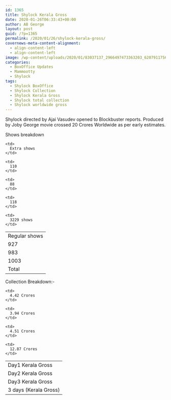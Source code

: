 ```yaml
---
id: 1365
title: Shylock Kerala Gross
date: 2020-01-26T06:33:43+00:00
author: AB George
layout: post
guid: /?p=1365
permalink: /2020/01/26/shylock-kerala-gross/
covernews-meta-content-alignment:
  - align-content-left
  - align-content-left
image: /wp-content/uploads/2020/01/83037137_2966497473363203_620791175644708864_o.jpg
categories:
  - BoxOffice Updates
  - Mammootty
  - Shylock
tags:
  - Shylock BoxOffice
  - Shylock Collection
  - Shylock Kerala Gross
  - Shylock total collection
  - Shylock worldwide gross
---
```

Shylock directed by Ajai Vasudev opened to Blockbuster reports. Produced by Joby George movie crossed 20 Crores Worldwide as per early estimates.

Shows breakdown

<table class="wp-block-table">
  <tr>
    <td>
      Regular shows
    </td>
    
    <td>
      Extra shows
    </td>
  </tr>
  
  <tr>
    <td>
      927
    </td>
    
    <td>
      110
    </td>
  </tr>
  
  <tr>
    <td>
      983
    </td>
    
    <td>
      88
    </td>
  </tr>
  
  <tr>
    <td>
      1003
    </td>
    
    <td>
      118
    </td>
  </tr>
  
  <tr>
    <td>
      Total
    </td>
    
    <td>
      3229 shows
    </td>
  </tr>
</table>

Collection Breakdown:-

<table class="wp-block-table">
  <tr>
    <td>
      Day1 Kerala Gross
    </td>
    
    <td>
      4.42 Crores
    </td>
  </tr>
  
  <tr>
    <td>
      Day2 Kerala Gross
    </td>
    
    <td>
      3.94 Crores
    </td>
  </tr>
  
  <tr>
    <td>
      Day3 Kerala Gross
    </td>
    
    <td>
      4.51 Crores
    </td>
  </tr>
  
  <tr>
    <td>
      3 days (Kerala Gross)
    </td>
    
    <td>
      12.87 Crores
    </td>
  </tr>
</table>